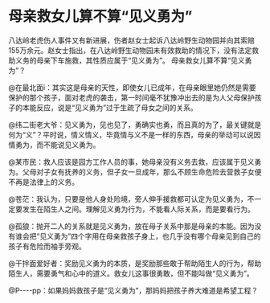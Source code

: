# 母亲救女儿算不算“见义勇为”

八达岭老虎伤人事件又有新进展，伤者赵女士起诉八达岭野生动物园并向其索赔155万余元。赵女士指出，在八达岭野生动物园未有效救助的情况下，没有法定救助义务的母亲下车施救，其性质应属于“见义勇为”。 母亲救女儿算不算“见义勇为”？ 

@在最北面i：其实这是母亲的天性，即使女儿已成年，在母亲眼里她仍然是需要保护的那个孩子，面对老虎的袭击，第一时间毫不犹豫冲出去的是为人父母保护孩子的本能反应，说是“见义勇为”过于生疏了母女之间的关系。 

@纬二街老大爷：见义勇为，见也见了，勇确实也勇，而且真的为了，最关键就是何为“义”？平时说，情义情义，毕竟情与义不是一样的东西，母亲的举动可以说因情勇为，而不能说见义勇为。 

@某市民：救人应该是园方工作人员的事，她母亲没有义务去救，应该属于见义勇为。父母对子女有抚养的义务，但子女一旦成年，那么不顾生命危险去营救子女便不再是法律上的义务。 

@苍茫：我认为，只要是他人身处险境，旁人伸手援救都可认定为见义勇为，不一定要发生在陌生人之间。理解见义勇为行为，不能看人际关系，而是要看行为。 

@孤狼：抛开二人的关系就是见义勇为，放在母子关系中那是母亲的本能。因为没有谁会把“见义勇为”四个字用在母亲救孩子身上，也几乎没有哪个母亲见到自己的孩子有危险而袖手旁观。 

@干拌面爱好者：奖励见义勇为的本质，是奖励那些敢于帮助陌生人的行为，帮助陌生人，需要勇气和心中的道义。救女儿这事很勇敢，但不能叫做“见义勇为”。 

@P----pp：如果妈妈救孩子是“见义勇为”，那妈妈把孩子养大难道是希望工程？